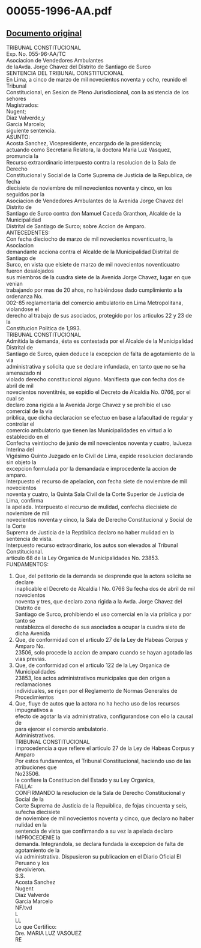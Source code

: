 
00055-1996-AA.pdf
=================
  
[Documento original](https://tc.gob.pe/jurisprudencia/1998/00055-1996-AA.pdf)  
---  
TRIBUNAL CONSTITUCIONAL  
Exp. No. 055-96-AA/TC  
Asociacion de Vendedores Ambulantes  
de laAvda. Jorge Chavez del Distrito de Santiago de Surco  
SENTENCIA DEL TRIBUNAL CONSTITUCIONAL  
En Lima, a cinco de marzo de mil novecientos noventa y ocho, reunido el Tribunal  
Constitucional, en Sesion de Pleno Jurisdiccional, con la asistencia de los sehores  
Magistrados:  
Nugent;  
Diaz Valverde;y  
Garcia Marcelo;  
siguiente sentencia.  
ASUNTO:  
Acosta Sanchez, Vicepresidente, encargado de la presidencia;  
actuando como Secretaria Relatora, la doctora Maria Luz Vasquez, promuncia la  
Recurso extraordinario interpuesto contra la resolucion de la Sala de Derecho  
Constitucional y Social de la Corte Suprema de Justicia de la Republica, de fecha  
diecisiete de noviembre de mil novecientos noventa y cinco, en los seguidos por la  
Asociacion de Vendedores Ambulantes de la Avenida Jorge Chavez del Distrito de  
Santiago de Surco contra don Mamuel Caceda Granthon, Alcalde de la Municipalidad  
Distrital de Santiago de Surco; sobre Accion de Amparo.  
ANTECEDENTES:  
Con fecha dieciocho de marzo de mil novecientos noventicuatro, la Asociacion  
demandante acciona contra el Alcalde de la Municipalidad Distrital de Santiago de  
Surco, en vista que elsiete de marzo de mil novecientos noventicuatro fueron desalojados  
sus miembros de la cuadra siete de la Avenida Jorge Chavez, lugar en que venian  
trabajando por mas de 20 ahos, no habiéndose dado cumplimiento a la ordenanza No.  
002-85 reglamentaria del comercio ambulatorio en Lima Metropolitana, violandose el  
derecho al trabajo de sus asociados, protegido por los articulos 22 y 23 de la  
Constitucion Politica de 1,993.  
TRIBUNAL CONSTITUCIONAL  
Admitida la demanda, ésta es contestada por el Alcalde de la Municipalidad Distrital de  
Santiago de Surco, quien deduce la excepcion de falta de agotamiento de la via  
administrativa y solicita que se declare infundada, en tanto que no se ha amenazado ni  
violado derecho constitucional alguno. Manifiesta que con fecha dos de abril de mil  
novecientos noventitrés, se expidio el Decreto de Alcaldia No. 0766, por el cual se  
declaro zona rigida a la Avenida Jorge Chavez y se prohibio el uso comercial de la via  
priblica, que dicha declaracion se efectuo en base a lafacultad de regular y controlar el  
comercio ambulatorio que tienen las Municipalidades en virtud a lo establecido en el  
Confecha veintiocho de junio de mil novecientos noventa y cuatro, laJueza Interina del  
Vigésimo Quinto Juzgado en lo Civil de Lima, expide resolucion declarando sin objeto la  
excepcion formulada por la demandada e improcedente la accion de amparo.  
Interpuesto el recurso de apelacion, con fecha siete de noviembre de mil novecientos  
noventa y cuatro, la Quinta Sala Civil de la Corte Superior de Justicia de Lima, confirma  
la apelada. Interpuesto el recurso de mulidad, confecha diecisiete de noviembre de mil  
novecientos noventa y cinco, la Sala de Derecho Constitucional y Social de la Corte  
Suprema de Justicia de la Reptiblica declaro no haber mulidad en la sentencia de vista.  
Interpuesto recurso extraordinario, los autos son elevados al Tribunal Constitucional.  
articulo 68 de la Ley Organica de Municipalidades No. 23853.  
FUNDAMENTOS:  
1. Que, del petitorio de la demanda se desprende que la actora solicita se declare  
inaplicable el Decreto de Alcaldia I No. 0766 Su fecha dos de abril de mil novecientos  
noventa y tres, que declaro zona rigida a la Avda. Jorge Chavez del Distrito de  
Santiago de Surco, prohibiendo el uso comercial en la via priblica y por tanto se  
restablezca el derecho de sus asociados a ocupar la cuadra siete de dicha Avenida  
2. Que, de conformidad con el articulo 27 de la Ley de Habeas Corpus y Amparo No.  
23506, solo procede la accion de amparo cuando se hayan agotado las vias previas.  
3. Que, de conformidad con el articulo 122 de la Ley Organica de Municipalidades  
23853, los actos administrativos municipales que den origen a reclamaciones  
individuales, se rigen por el Reglamento de Normas Generales de Procedimientos  
4. Que, fluye de autos que la actora no ha hecho uso de los recursos impugnativos a  
efecto de agotar la via administrativa, configurandose con ello la causal de  
para ejercer el comercio ambulatorio.  
Administrativos.  
TRIBUNAL CONSTITUCIONAL  
improcedencia a que refiere el articulo 27 de la Ley de Habeas Corpus y Amparo  
Por estos fundamentos, el Tribunal Constitucional, haciendo uso de las atribuciones que  
No23506.  
le confiere la Constitucion del Estado y su Ley Organica,  
FALLA:  
CONFIRMANDO la resolucion de la Sala de Derecho Constitucional y Social de la  
Corte Suprema de Justicia de la Repuiblica, de fojas cincuenta y seis, sufecha diecisiete  
de noviembre de mil novecientos noventa y cinco, que declaro no haber nulidad en la  
sentencia de vista que confirmando a su vez la apelada declaro IMPROCEDENIE la  
demanda. Integrandola, se declara fundada la excepcion de falta de agotamiento de la  
via administrativa. Dispusieron su publicacion en el Diario Oficial El Peruano y los  
devolvieron.  
S.S.  
Acosta Sanchez  
Nugent  
Diaz Valverde  
Garcia Marcelo  
NF/tvd  
L  
LL  
Lo que Certifico:  
Dre. MARIA LUZ VASOUEZ  
RE
